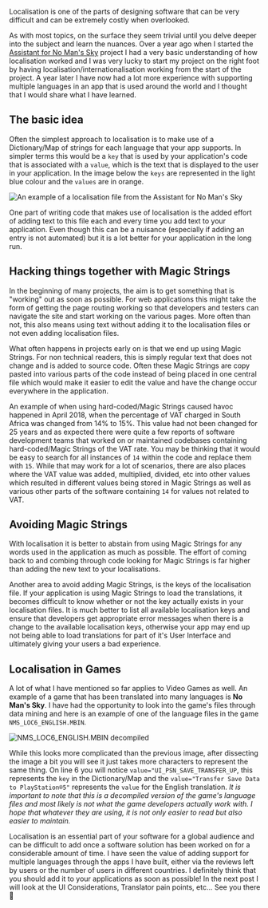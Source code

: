 Localisation is one of the parts of designing software that can be very difficult and can be extremely costly when overlooked.

As with most topics, on the surface they seem trivial until you delve deeper into the subject and learn the nuances. Over a year ago when I started the [Assistant for No Man's Sky](https://nmsassistant.com/) project I had a very basic understanding of how localisation worked and I was very lucky to start my project on the right foot by having localisation/internationalisation working from the start of the project. A year later I have now had a lot more experience with supporting multiple languages in an app that is used around the world and I thought that I would share what I have learned.

## The basic idea

Often the simplest approach to localisation is to make use of a Dictionary/Map of strings for each language that your app supports. In simpler terms this would be a `key` that is used by your application's code that is associated with a `value`, which is the text that is displayed to the user in your application. In the image below the `keys` are represented in the light blue colour and the `values` are in orange.

![An example of a localisation file from the Assistant for No Man's Sky]({postDir}/Screenshot-2020-12-07-131138.jpg)

One part of writing code that makes use of localisation is the added effort of adding text to this file each and every time you add text to your application. Even though this can be a nuisance (especially if adding an entry is not automated) but it is a lot better for your application in the long run.

## Hacking things together with Magic Strings

In the beginning of many projects, the aim is to get something that is "working" out as soon as possible. For web applications this might take the form of getting the page routing working so that developers and testers can navigate the site and start working on the various pages. More often than not, this also means using text without adding it to the localisation files or not even adding localisation files.

What often happens in projects early on is that we end up using Magic Strings. For non technical readers, this is simply regular text that does not change and is added to source code. Often these Magic Strings are copy pasted into various parts of the code instead of being placed in one central file which would make it easier to edit the value and have the change occur everywhere in the application. 

An example of when using hard-coded/Magic Strings caused havoc happened in April 2018, when the percentage of VAT charged in South Africa was changed from 14% to 15%. This value had not been changed for 25 years and as expected there were quite a few reports of software development teams that worked on or maintained codebases containing hard-coded/Magic Strings of the VAT rate. You may be thinking that it would be easy to search for all instances of `14` within the code and replace them with `15`. While that may work for a lot of scenarios, there are also places where the VAT value was added, multiplied, divided, etc into other values which resulted in different values being stored in Magic Strings as well as various other parts of the software containing `14` for values not related to VAT.

## Avoiding Magic Strings

With localisation it is better to abstain from using Magic Strings for any words used in the application as much as possible. The effort of coming back to and combing through code looking for Magic Strings is far higher than adding the new text to your localisations.

Another area to avoid adding Magic Strings, is the keys of the localisation file. If your application is using Magic Strings to load the translations, it becomes difficult to know whether or not the key actually exists in your localisation files. It is much better to list all available localisation keys and ensure that developers get appropriate error messages when there is a change to the available localisation keys, otherwise your app may end up not being able to load translations for part of it's User Interface and ultimately giving your users a bad experience.

## Localisation in Games
A lot of what I have mentioned so far applies to Video Games as well. An example of a game that has been translated into many languages is **No Man's Sky**. I have had the opportunity to look into the game's files through data mining and here is an example of one of the language files in the game `NMS_LOC6_ENGLISH.MBIN`.

![NMS_LOC6_ENGLISH.MBIN decompiled]({postDir}/Screenshot-2021-01-04-170304.jpg)

While this looks more complicated than the previous image, after dissecting the image a bit you will see it just takes more characters to represent the same thing. On line 6 you will notice `value="UI_PSN_SAVE_TRANSFER_UP`, this represents the `key` in the Dictionary/Map and the `value="Transfer Save Data to PlayStation®5"` represents the `value` for the English translation. _It is important to note that this is a decompiled version of the game's language files and most likely is not what the game developers actually work with. I hope that whatever they are using, it is not only easier to read but also easier to maintain._

Localisation is an essential part of your software for a global audience and can be difficult to add once a software solution has been worked on for a considerable amount of time. I have seen the value of adding support for multiple languages through the apps I have built, either via the reviews left by users or the number of users in different countries. I definitely think that you should add it to your applications as soon as possible!
In the next post I will look at the UI Considerations, Translator pain points, etc... See you there 💪